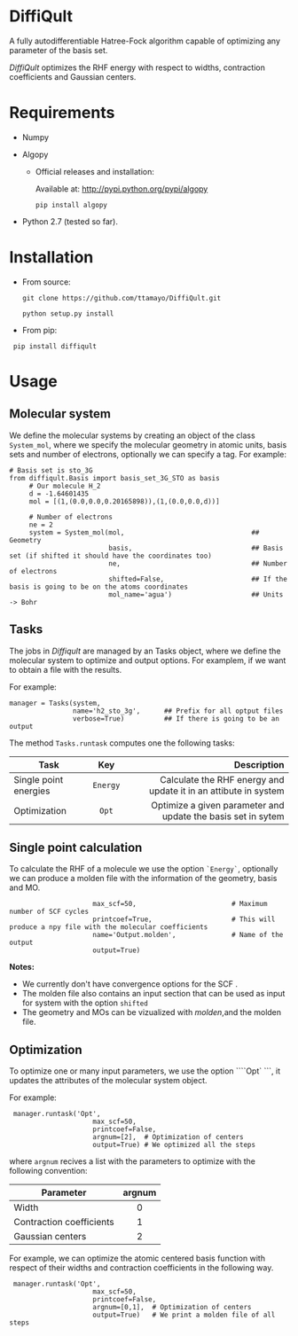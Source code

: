 # DiffiQult

A fully autodifferentiable Hatree-Fock algorithm capable of optimizing any parameter of the basis set.


*DiffiQult* optimizes the RHF energy with respect to widths, contraction coefficients and Gaussian centers. 

# Requirements

* Numpy
* Algopy
 	* Official releases and installation:

		Available at: http://pypi.python.org/pypi/algopy

		```pip install algopy```

* Python 2.7 (tested so far). 

# Installation

* From source:

     ```git clone https://github.com/ttamayo/DiffiQult.git```

     ```python setup.py install```

* From pip:

``` pip install diffiqult```

# Usage

## Molecular system 

We define the molecular systems by creating an object of the class  ```System_mol```, where we specify the
molecular geometry in atomic units, basis sets and number of electrons, optionally we can 
specify a tag. For example:

```
# Basis set is sto_3G
from diffiqult.Basis import basis_set_3G_STO as basis
     # Our molecule H_2
     d = -1.64601435
     mol = [(1,(0.0,0.0,0.20165898)),(1,(0.0,0.0,d))]
     
     # Number of electrons
     ne = 2
     system = System_mol(mol,                                ## Geometry
                         basis,                              ## Basis set (if shifted it should have the coordinates too)
                         ne,                                 ## Number of electrons
                         shifted=False,                      ## If the basis is going to be on the atoms coordinates 
                         mol_name='agua')                    ## Units -> Bohr
```

## Tasks

The jobs in *Diffiqult* are managed by an Tasks object, where we define the molecular system to 
optimize and output options. For examplem, if we want to obtain a file with the results.

For example:
```
manager = Tasks(system,
                name='h2_sto_3g',      ## Prefix for all optput files
                verbose=True)          ## If there is going to be an output
```

The method ```Tasks.runtask``` computes one the following tasks: 

| Task          | Key         | Description  |
| ------------- |:-------------:| -----:|
| Single point energies| ```Energy``` | Calculate the RHF energy and update it in an attibute in system |
| Optimization  | ```Opt``` |   Optimize a given parameter and update the basis set in sytem|


## Single point calculation

To calculate the RHF of a molecule we use the option ``` `Energy` ```, optionally we can produce a molden file 
with the information of the geometry, basis and MO.

```     manager.runtask('Energy',
                     max_scf=50,                        # Maximum number of SCF cycles
                     printcoef=True,                    # This will produce a npy file with the molecular coefficients
                     name='Output.molden',              # Name of the output
                     output=True)
```

**Notes:** 

* We currently don't have convergence options for the SCF  .
* The molden file also contains an input section that can be used as input for system with the option ```shifted```
* The geometry and MOs can be vizualized with *molden*,and the molden file.

## Optimization

To optimize one or many input parameters, we use the option ````Opt` ```,
it updates the attributes of the molecular system object.

For example:

```
 manager.runtask('Opt',
                     max_scf=50,
                     printcoef=False,
                     argnum=[2],  # Optimization of centers
                     output=True) # We optimized all the steps
```

where ```argnum``` recives a list with the parameters to optimize with the following convention:

| Parameter          | argnum    |
| ------------- |:-------------:|
| Width | 0 | 
| Contraction coefficients | 1 |
| Gaussian centers | 2 |

For example, we can optimize the atomic centered basis function with respect of their widths and contraction
coefficients in the following way.

```
 manager.runtask('Opt',
                     max_scf=50,
                     printcoef=False,
                     argnum=[0,1],  # Optimization of centers
                     output=True)   # We print a molden file of all steps
```

